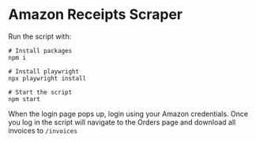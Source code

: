 # Amazon Receipts Scraper

Run the script with:

```
# Install packages
npm i

# Install playwright
npx playwright install

# Start the script
npm start
```

When the login page pops up, login using your Amazon credentials. Once you log in the script will navigate to the Orders page and download all invoices to `/invoices`
